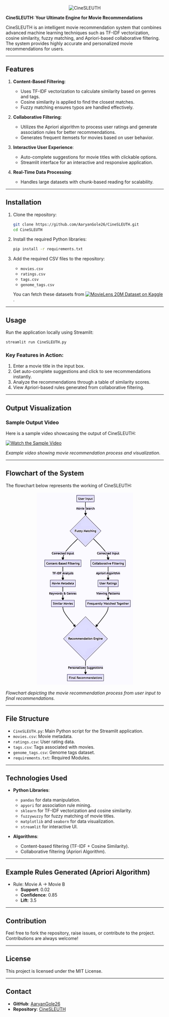 
<div align="center"> <img src="./CineSLEUTH_Banner.png" alt="CineSLEUTH" style="max-width: 100%; height: auto;"> </div>

**CineSLEUTH: Your Ultimate Engine for Movie Recommendations**

CineSLEUTH is an intelligent movie recommendation system that combines advanced machine learning techniques such as TF-IDF vectorization, cosine similarity, fuzzy matching, and Apriori-based collaborative filtering. The system provides highly accurate and personalized movie recommendations for users.

---

## Features

1. **Content-Based Filtering**:
   - Uses TF-IDF vectorization to calculate similarity based on genres and tags.
   - Cosine similarity is applied to find the closest matches.
   - Fuzzy matching ensures typos are handled effectively.

2. **Collaborative Filtering**:
   - Utilizes the Apriori algorithm to process user ratings and generate association rules for better recommendations.
   - Generates frequent itemsets for movies based on user behavior.

3. **Interactive User Experience**:
   - Auto-complete suggestions for movie titles with clickable options.
   - Streamlit interface for an interactive and responsive application.

4. **Real-Time Data Processing**:
   - Handles large datasets with chunk-based reading for scalability.

---

## Installation

1. Clone the repository:
   ```bash
   git clone https://github.com/AaryanGole26/CineSLEUTH.git
   cd CineSLEUTH
   ```

2. Install the required Python libraries:
   ```bash
   pip install -r requirements.txt
   ```

3. Add the required CSV files to the repository:
   - `movies.csv`
   - `ratings.csv`
   - `tags.csv`
   - `genome_tags.csv`

   You can fetch these datasets from [![MovieLens 20M Dataset on Kaggle](https://img.shields.io/badge/Fetch%20MovieLens%2020M%20Dataset%20on%20Kaggle-%2300A6A6?style=for-the-badge)](https://www.kaggle.com/datasets/grouplens/movielens-20m-dataset).


---

## Usage

Run the application locally using Streamlit:
```bash
streamlit run CineSLEUTH.py
```

### Key Features in Action:
1. Enter a movie title in the input box.
2. Get auto-complete suggestions and click to see recommendations instantly.
3. Analyze the recommendations through a table of similarity scores.
4. View Apriori-based rules generated from collaborative filtering.

---

## Output Visualization

### Sample Output Video
Here is a sample video showcasing the output of CineSLEUTH:

[![Watch the Sample Video](https://img.shields.io/badge/Watch%20the%20Sample%20Video-%2300A6A6?style=for-the-badge)](https://player.vimeo.com/video/1033815078?autoplay=1&muted=1)

*Example video showing movie recommendation process and visualization.*

---

## Flowchart of the System

The flowchart below represents the working of CineSLEUTH:

<div align="center"> <img src="./Flowchart.png" alt="CineSLEUTH Flowchart" style="max-width: 100%; height: auto;"> </div>

*Flowchart depicting the movie recommendation process from user input to final recommendations.*

---

## File Structure 

- `CineSLEUTH.py`: Main Python script for the Streamlit application.
- `movies.csv`: Movie metadata.
- `ratings.csv`: User rating data.
- `tags.csv`: Tags associated with movies.
- `genome_tags.csv`: Genome tags dataset.
- `requirements.txt`: Required Modules.

---

## Technologies Used

- **Python Libraries**:
  - `pandas` for data manipulation.
  - `apyori` for association rule mining.
  - `sklearn` for TF-IDF vectorization and cosine similarity.
  - `fuzzywuzzy` for fuzzy matching of movie titles.
  - `matplotlib` and `seaborn` for data visualization.
  - `streamlit` for interactive UI.

- **Algorithms**:
  - Content-based filtering (TF-IDF + Cosine Similarity).
  - Collaborative filtering (Apriori Algorithm).

---

## Example Rules Generated (Apriori Algorithm)

- Rule: Movie A → Movie B
  - **Support**: 0.02
  - **Confidence**: 0.85
  - **Lift**: 3.5

---

## Contribution

Feel free to fork the repository, raise issues, or contribute to the project. Contributions are always welcome!

---

## License

This project is licensed under the MIT License.

---

## Contact

- **GitHub**: [AaryanGole26](https://github.com/AaryanGole26)
- **Repository**: [CineSLEUTH](https://github.com/AaryanGole26/CineSLEUTH)
